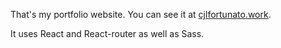That's my portfolio website. You can see it at [cjlfortunato.work](www.cjlfortunato.work). 

It uses React and React-router as well as Sass.
